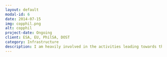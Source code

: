 ```yaml
---
layout: default
modal-id: 6
date: 2014-07-15
img: copphil.png
alt: copphil
project-date: Ongoing
client: ESA, EU, PhilSA, DOST
category: Infrastructure
description: I am heavily involved in the activities leading towards the deployment of the Copernicus National Mirror Site (the CopPhil Infrastructure), which is dedicated to the efficient distribution of large datasets in a controlled cloud environment. The Mirror Site's goal is to provide free, open, and immediately accessible information services through a Copernicus Data Center.
---
```

